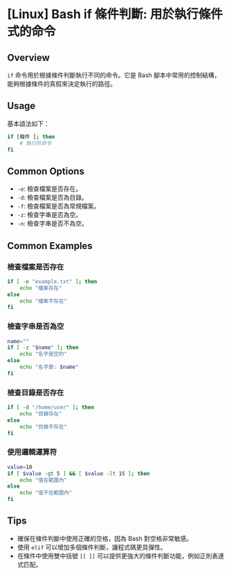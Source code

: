 # [Linux] Bash if 條件判斷: 用於執行條件式的命令

## Overview
`if` 命令用於根據條件判斷執行不同的命令。它是 Bash 腳本中常用的控制結構，能夠根據條件的真假來決定執行的路徑。

## Usage
基本語法如下：
```bash
if [條件 ]; then
    # 執行的命令
fi
```

## Common Options
- `-e`: 檢查檔案是否存在。
- `-d`: 檢查檔案是否為目錄。
- `-f`: 檢查檔案是否為常規檔案。
- `-z`: 檢查字串是否為空。
- `-n`: 檢查字串是否不為空。

## Common Examples

### 檢查檔案是否存在
```bash
if [ -e "example.txt" ]; then
    echo "檔案存在"
else
    echo "檔案不存在"
fi
```

### 檢查字串是否為空
```bash
name=""
if [ -z "$name" ]; then
    echo "名字是空的"
else
    echo "名字是: $name"
fi
```

### 檢查目錄是否存在
```bash
if [ -d "/home/user" ]; then
    echo "目錄存在"
else
    echo "目錄不存在"
fi
```

### 使用邏輯運算符
```bash
value=10
if [ $value -gt 5 ] && [ $value -lt 15 ]; then
    echo "值在範圍內"
else
    echo "值不在範圍內"
fi
```

## Tips
- 確保在條件判斷中使用正確的空格，因為 Bash 對空格非常敏感。
- 使用 `elif` 可以增加多個條件判斷，讓程式碼更具彈性。
- 在條件中使用雙中括號 `[[ ]]` 可以提供更強大的條件判斷功能，例如正則表達式匹配。